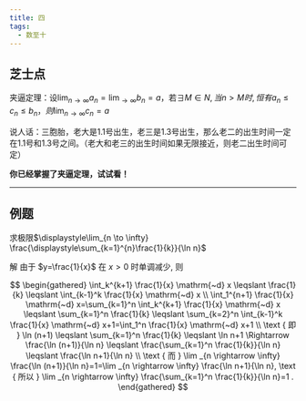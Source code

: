 ```yaml
---
title: 四
tags:
  - 数至十
---
```

<!-- <script src="https://cdnjs.cloudflare.com/ajax/libs/mathjax/2.7.5/MathJax.js?config=TeX-AMS_HTML" async></script> -->
## 芝士点 
夹逼定理：设$\displaystyle\lim_{n \to \infty} a_n=\lim_{ \to \infty} b_n=a$，若$\exists M\in N,当n>M时,恒有a_n\le c_n\le b_n，则 \displaystyle\lim_{n \to \infty}c_n=a$

说人话：三胞胎，老大是1.1号出生，老三是1.3号出生，那么老二的出生时间一定在1.1号和1.3号之间。（老大和老三的出生时间如果无限接近，则老二出生时间可定）

**你已经掌握了夹逼定理，试试看！**  
***  

## 例题
求极限$\displaystyle\lim_{n \to \infty} \frac{\displaystyle\sum_{k=1}^{n}\frac{1}{k}}{\ln n}$

解 由于 $y=\frac{1}{x}$ 在 $x>0$ 时单调减少, 则  

$$
\begin{gathered}
\int_k^{k+1} \frac{1}{x} \mathrm{~d} x \leqslant \frac{1}{k} \leqslant \int_{k-1}^k \frac{1}{x} \mathrm{~d} x \\
\int_1^{n+1} \frac{1}{x} \mathrm{~d} x=\sum_{k=1}^n \int_k^{k+1} \frac{1}{x} \mathrm{~d} x \leqslant \sum_{k=1}^n \frac{1}{k} \leqslant \sum_{k=2}^n \int_{k-1}^k \frac{1}{x} \mathrm{~d} x+1=\int_1^n \frac{1}{x} \mathrm{~d} x+1 \\
\text { 即 } \ln (n+1) \leqslant \sum_{k=1}^n \frac{1}{k} \leqslant \ln n+1 \Rightarrow \frac{\ln (n+1)}{\ln n} \leqslant \frac{\sum_{k=1}^n \frac{1}{k}}{\ln n} \leqslant \frac{\ln n+1}{\ln n} \\
\text { 而 } \lim _{n \rightarrow \infty} \frac{\ln (n+1)}{\ln n}=1=\lim _{n \rightarrow \infty} \frac{\ln n+1}{\ln n}, \text { 所以 } \lim _{n \rightarrow \infty} \frac{\sum_{k=1}^n \frac{1}{k}}{\ln n}=1 .
\end{gathered}
$$  
